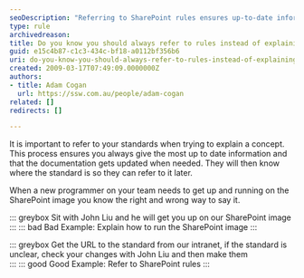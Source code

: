 ```yaml
---
seoDescription: "Referring to SharePoint rules ensures up-to-date information and accurate documentation, allowing users to easily access standards for future reference."
type: rule
archivedreason: 
title: Do you know you should always refer to rules instead of explaining it?
guid: e15c4b87-c1c3-434c-bf18-a0112bf356b6
uri: do-you-know-you-should-always-refer-to-rules-instead-of-explaining-it
created: 2009-03-17T07:49:09.0000000Z
authors:
- title: Adam Cogan
  url: https://ssw.com.au/people/adam-cogan
related: []
redirects: []

---
```


It is important to refer to your standards when trying to explain a concept. This process ensures you always give the most up to date information and that the documentation gets updated when needed. They will then know where the standard is so they can refer to it later.

<!--endintro-->

When a new programmer on your team needs to get up and running on the SharePoint image you know the right and wrong way to say it.


::: greybox
Sit with John Liu and he will get you up on our SharePoint image  
:::
::: bad
Bad Example: Explain how to run the SharePoint image
:::

::: greybox
Get the URL to the standard from our intranet, if the standard is unclear, check your changes with John Liu and then make them  
:::
::: good
Good Example: Refer to SharePoint rules
:::
